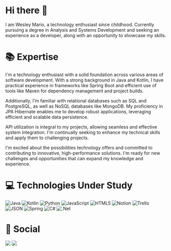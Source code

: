 # Hi there 👋

I am Wesley Mario, a technology enthusiast since childhood. Currently pursuing a degree in Analysis and Systems Development and seeking an experience as a developer, along with an opportunity to showcase my skills.

# 📚 Expertise

I'm a technology enthusiast with a solid foundation across various areas of software development. With a strong background in Java and Kotlin, I have practical experience in frameworks like Spring Boot and efficient use of tools like Maven for dependency management and project builds.

Additionally, I'm familiar with relational databases such as SQL and PostgreSQL, as well as NoSQL databases like MongoDB. My proficiency in JPA Hibernate enables me to develop robust applications, leveraging efficient and scalable data persistence.

API utilization is integral to my projects, allowing seamless and effective system integration. I'm continually seeking to enhance my technical skills and apply them to challenging projects.

I'm excited about the possibilities technology offers and committed to contributing to innovative, high-performance solutions. I'm ready for new challenges and opportunities that can expand my knowledge and experience.


# 💻  Technologies Under Study

![Java](https://img.shields.io/badge/Java-%23FF5733.svg?style=for-the-badge&logo=Java&logoColor=white) ![Kotlin](https://img.shields.io/badge/Kotlin-7F52FF?style=for-the-badge&logo=Kotlin&logoColor=white) ![Python](https://img.shields.io/badge/Python-%233776AB.svg?style=for-the-badge&logo=Python&logoColor=white) ![JavaScript](https://img.shields.io/badge/JavaScript-%23F7DF1E.svg?style=for-the-badge&logo=JavaScript&logoColor=black) ![HTML5](https://img.shields.io/badge/html5-%23E34F26.svg?style=for-the-badge&logo=html5&logoColor=white) ![Notion](https://img.shields.io/badge/Notion-%23000000.svg?style=for-the-badge&logo=notion&logoColor=white) ![Trello](https://img.shields.io/badge/Trello-%23026AA7.svg?style=for-the-badge&logo=Trello&logoColor=white) ![JSON](https://img.shields.io/badge/JSON-%23000000.svg?style=for-the-badge&logo=JSON&logoColor=white) ![Spring](https://img.shields.io/badge/Spring-%236DB33F.svg?style=for-the-badge&logo=Spring&logoColor=white) ![C#](https://img.shields.io/badge/c%23-%23239120.svg?style=for-the-badge&logo=csharp&logoColor=white)
![.Net](https://img.shields.io/badge/.NET-5C2D91?style=for-the-badge&logo=.net&logoColor=white)



# 💬 Social

<div>
<a href="mailto:wesleymario01@gmail.com"><img loading="lazy" src="https://img.shields.io/badge/Gmail-D14836?style=for-the-badge&logo=gmail&logoColor=white" target="_blank"></a>  
<a href="[www.linkedin.com/in/wesley-barbosa1](https://www.linkedin.com/in/wesley-barbosa1)" target="_blank"><img loading="lazy" src="https://img.shields.io/badge/-LinkedIn-%230077B5?style=for-the-badge&logo=linkedin&logoColor=white" target="_blank"></a> 

